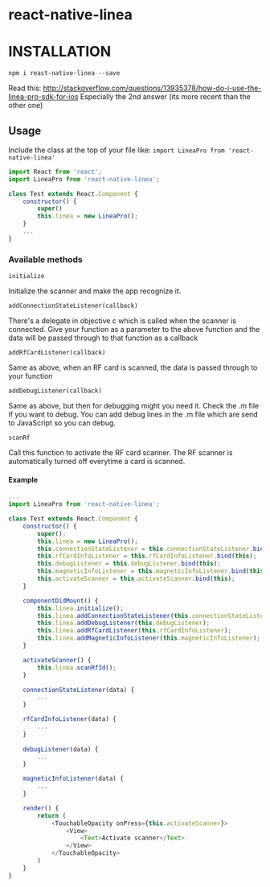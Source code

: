 # react-native-linea

# INSTALLATION
```npm i react-native-linea --save```

Read this:
http://stackoverflow.com/questions/13935378/how-do-i-use-the-linea-pro-sdk-for-ios
Especially the 2nd answer (its more recent than the other one)

## Usage
Include the class at the top of your file like:
```import LineaPro from 'react-native-linea'```

```javascript
import React from 'react';
import LineaPro from 'react-native-linea';

class Test extends React.Component {
    constructor() {
        super()
        this.linea = new LineaPro();
    }
    ...
}
```

### Available methods

```
initialize
```
Initialize the scanner and make the app recognize it.

```
addConnectionStateListener(callback)
```
There's a delegate in objective c which is called when the scanner is connected. Give your function as a parameter to the above function and the data will be passed through to that function as a callback

```
addRfCardListener(callback)
```
Same as above, when an RF card is scanned, the data is passed through to your function

```
addDebugListener(callback)
```
Same as above, but then for debugging might you need it. Check the .m file if you want to debug.
You can add debug lines in the .m file which are send to JavaScript so you can debug.

```
scanRf
```
Call this function to activate the RF card scanner. The RF scanner is automatically turned off everytime a card is scanned.

#### Example
```javascript
...
import LineaPro from 'react-native-linea';

class Test extends React.Component {
    constructor() {
        super();
        this.linea = new LineaPro();
        this.connectionStateListener = this.connectionStateListener.bind(this);
        this.rfCardInfoListener = this.rfCardInfoListener.bind(this);
        this.debugListener = this.debugListener.bind(this);
        this.magneticInfoListener = this.magneticInfoListener.bind(this);
        this.activateScanner = this.activateScanner.bind(this);
    }

    componentDidMount() {
        this.linea.initialize();
        this.linea.addConnectionStateListener(this.connectionStateListener);
        this.linea.addDebugListener(this.debugListener);
        this.linea.addRfCardListener(this.rfCardInfoListener);
        this.linea.addMagneticInfoListener(this.magneticInfoListener);
    }

    activateScanner() {
        this.linea.scanRfId();
    }

    connectionStateListener(data) {
        ...
    }

    rfCardInfoListener(data) {
        ...     
    }
    
    debugListener(data) {
        ...
    }

    magneticInfoListener(data) {
        ...
    }

    render() {
        return (
            <TouchableOpacity onPress={this.activateScanner}>
                <View>
                    <Text>Activate scanner</Text>
                </View>
            </TouchableOpacity>
        )
    }
}
```
